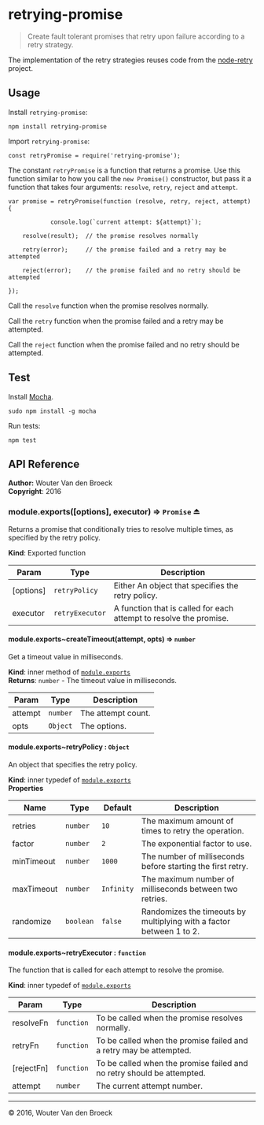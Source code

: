 
# retrying-promise

> Create fault tolerant promises that retry upon failure according to a retry strategy.

The implementation of the retry strategies reuses code from the [node-retry][] project.


## Usage

Install `retrying-promise`:

```shell
npm install retrying-promise
```

Import `retrying-promise`:

    const retryPromise = require('retrying-promise');

The constant `retryPromise` is a function that returns a promise. Use this function similar to how you call the `new Promise()` constructor, but pass it a function that takes four arguments: `resolve`, `retry`, `reject` and `attempt`.

    var promise = retryPromise(function (resolve, retry, reject, attempt) {

				console.log(`current attempt: ${attempt}`);

        resolve(result);  // the promise resolves normally

        retry(error);     // the promise failed and a retry may be attempted

        reject(error);    // the promise failed and no retry should be attempted

    });

Call the `resolve` function when the promise resolves normally.

Call the `retry` function when the promise failed and a retry may be attempted.

Call the `reject` function when the promise failed and no retry should be attempted.



## Test

Install [Mocha][].

```shell
sudo npm install -g mocha
```

Run tests:

```shell
npm test
```


## API Reference
**Author:** Wouter Van den Broeck  
**Copyright**: 2016  
<a name="exp_module_retrying-promise--module.exports"></a>
### module.exports([options], executor) ⇒ <code>Promise</code> ⏏
Returns a promise that conditionally tries to resolve multiple times, as specified by the retry
policy.

**Kind**: Exported function  

| Param | Type | Description |
| --- | --- | --- |
| [options] | <code>retryPolicy</code> | Either An object that specifies the retry policy. |
| executor | <code>retryExecutor</code> | A function that is called for each attempt to resolve the promise. |

<a name="module_retrying-promise--module.exports..createTimeout"></a>
#### module.exports~createTimeout(attempt, opts) ⇒ <code>number</code>
Get a timeout value in milliseconds.

**Kind**: inner method of <code>[module.exports](#exp_module_retrying-promise--module.exports)</code>  
**Returns**: <code>number</code> - The timeout value in milliseconds.  

| Param | Type | Description |
| --- | --- | --- |
| attempt | <code>number</code> | The attempt count. |
| opts | <code>Object</code> | The options. |

<a name="module_retrying-promise--module.exports..retryPolicy"></a>
#### module.exports~retryPolicy : <code>Object</code>
An object that specifies the retry policy.

**Kind**: inner typedef of <code>[module.exports](#exp_module_retrying-promise--module.exports)</code>  
**Properties**

| Name | Type | Default | Description |
| --- | --- | --- | --- |
| retries | <code>number</code> | <code>10</code> | The maximum amount of times to retry the operation. |
| factor | <code>number</code> | <code>2</code> | The exponential factor to use. |
| minTimeout | <code>number</code> | <code>1000</code> | The number of milliseconds before starting the first retry. |
| maxTimeout | <code>number</code> | <code>Infinity</code> | The maximum number of milliseconds between two retries. |
| randomize | <code>boolean</code> | <code>false</code> | Randomizes the timeouts by multiplying with a factor between 1 to 2. |

<a name="module_retrying-promise--module.exports..retryExecutor"></a>
#### module.exports~retryExecutor : <code>function</code>
The function that is called for each attempt to resolve the promise.

**Kind**: inner typedef of <code>[module.exports](#exp_module_retrying-promise--module.exports)</code>  

| Param | Type | Description |
| --- | --- | --- |
| resolveFn | <code>function</code> | To be called when the promise resolves normally. |
| retryFn | <code>function</code> | To be called when the promise failed and a retry may be attempted. |
| [rejectFn] | <code>function</code> | To be called when the promise failed and no retry should be attempted. |
| attempt | <code>number</code> | The current attempt number. |


* * *

&copy; 2016, Wouter Van den Broeck


[Mocha]: http://mochajs.org
[node-retry]: https://github.com/tim-kos/node-retry

